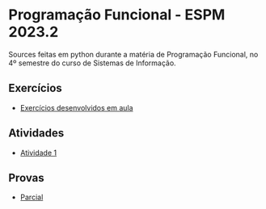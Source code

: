 # Programação Funcional - ESPM 2023.2

Sources feitas em python durante a matéria de Programação Funcional, no 4º semestre do curso de Sistemas de Informação.

## Exercícios 
- [Exercícios desenvolvidos em aula](https://github.com/cauebucci/espm.pf.2023.2/tree/main/aulas)
## Atividades
- [Atividade 1](https://github.com/cauebucci/espm.pf.atividade1.2023.2)
## Provas
- [Parcial](https://github.com/cauebucci/espm.pf.parcial.2023.2)

